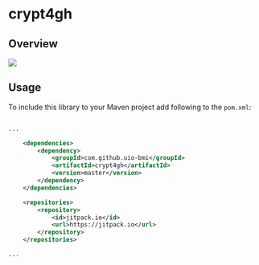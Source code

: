 # crypt4gh

## Overview
![](https://habrastorage.org/webt/-2/nf/xf/-2nfxf46jrdryxfo4ozkwxh33tw.png)

## Usage
To include this library to your Maven project add following to the `pom.xml`:

```xml

...

    <dependencies>
        <dependency>
            <groupId>com.github.uio-bmi</groupId>
            <artifactId>crypt4gh</artifactId>
            <version>master</version>
        </dependency>
    </dependencies>

    <repositories>
        <repository>
            <id>jitpack.io</id>
            <url>https://jitpack.io</url>
        </repository>
    </repositories>

...

```
